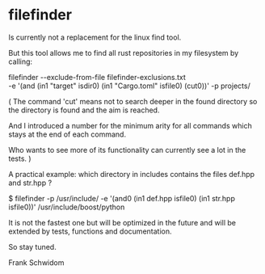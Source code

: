 # filefinder

Is currently not a replacement for the linux find tool.

But this tool allows me to find all rust repositories in my filesystem by calling:

filefinder --exclude-from-file filefinder-exclusions.txt \
 -e '(and (in1 "target" isdir0) (in1 "Cargo.toml" isfile0) (cut0))' -p projects/
 
(
 The command 'cut' means not to search deeper in the found directory
  so the directory is found and the aim is reached.

 And I introduced a number for the minimum arity for all commands which
  stays at the end of each command.

 Who wants to see more of its functionality can currently see a lot in the tests.
)

A practical example: which directory in includes contains the files def.hpp and str.hpp ?

$ filefinder -p /usr/include/ -e '(and0 (in1 def.hpp isfile0) (in1 str.hpp isfile0))'
/usr/include/boost/python

It is not the fastest one but will be optimized in the future and will be extended by 
tests, functions and documentation.

So stay tuned.

Frank Schwidom
